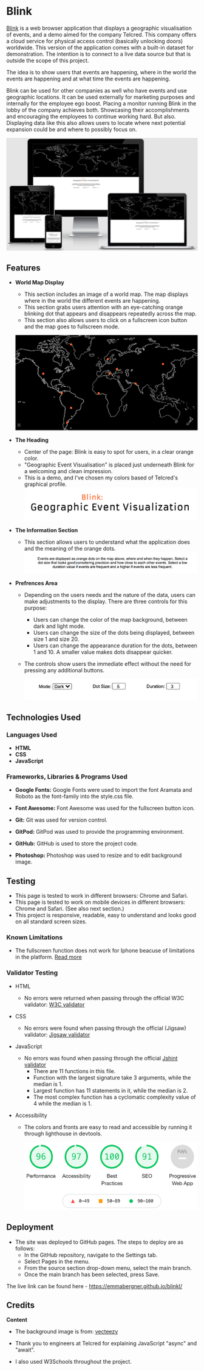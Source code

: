

# Blink

[Blink](https://emmabergner.github.io/blink/) is a web browser application that displays a geographic visualisation of events, and a demo aimed for the company Telcred. This company offers a cloud service for physical access control (basically unlocking doors) worldwide. This version of the application comes with a built-in dataset for demonstration. The intention is to connect to a live data source but that is outside the scope of this project. 

The idea is to show users that events are happening, where in the world the events are happening and at what time the events are happening. 

 Blink can be used for other companies as well who have events and use geographic locations. It can be used externally for marketing purposes and internally for the employee ego boost. Placing a monitor running Blink in the lobby of the company achieves both. Showcasing their accomplishments and encouraging the employees to continue working hard. But also. Displaying data like this also allows users to locate where next potential expansion could be and where to possibly focus on. 

![Displays](assets/readme/amirespondive.png)

## Features

- __World Map Display__

    - This section includes an image of a world map. The map displays where in the world the different events are happening.
    - This section grabs users attention with an eye-catching orange blinking dot that appears and disappears repeatedly across the map.
     - This section also allows users to click on a fullscreen icon button and the map goes to fullscreen mode.   

  ![Background](assets/readme/background.png)

- __The Heading__
    - Center of the page: Blink is easy to spot for users, in a clear orange color. 
    - "Geographic Event Visualisation" is placed just underneath Blink for a welcoming and clean impression. 
    -  This is a demo, and I've chosen my colors based of Telcred's graphical profile.
     ![Logo and Heading](assets/readme/logo.png)

- __The Information Section__
   - This section allows users to understand what the application does and the meaning of the orange dots. 
 ![Information ](assets/readme/info.png)

- __Prefrences Area__
  - Depending on the users needs and the nature of the data, users can make adjustments to the display. There are three controls for this purpose:
    - Users can change the color of the map background, between dark and light mode.
    - Users can change the size of the dots being displayed, between size 1 and size 20. 
    - Users can change the appearance duration for the dots, between 1 and 10. A smaller value makes dots disappear quicker. 
  - The controls show users the immediate effect without the need for pressing any additional buttons. 

    ![User Interaction](assets/readme/controlarea.png)

## Technologies Used 

### Languages Used
- __HTML__
- __CSS__
- __JavaScript__

### Frameworks, Libraries & Programs Used
- __Google Fonts:__
    Google Fonts were used to import the font Aramata and Roboto as the font-family into the style.css file.

- __Font Awesome:__
     Font Awesome was used for the fullscreen button icon.

- __Git:__
     Git was used for version control.

- __GitPod:__
     GitPod was used to provide the programming environment. 

- __GitHub:__
    GitHub is used to store the project code.

- __Photoshop:__
 Photoshop was used to resize and to edit background image.

## Testing 
- This page is tested to work in different browsers: Chrome and Safari.
- This page is tested to work on mobile devices in different browsers: Chrome and Safari. (See also next section.)
- This project is responsive, readable, easy to understand and looks good on all standard screen sizes.

### Known Limitations
- The fullscreen function does not work for Iphone beacuse of limitations in the platform. [Read more](https://developer.apple.com/documentation/webkitjs/htmlvideoelement/1630649-webkitenterfullscreen)


### Validator Testing 
- HTML
  - No errors were returned when passing through the official W3C validator: 
  [W3C validator](https://validator.w3.org/nu/?doc=https%3A%2F%2Femmabergner.github.io%2Fblink%2F)

- CSS
  - No errors were found when passing through the official (Jigsaw) validator: [Jigsaw validator](https://jigsaw.w3.org/css-validator/validator?uri=https%3A%2F%2Femmabergner.github.io%2Fblink%2F&profile=css3svg&usermedium=all&warning=1&vextwarning=&lang=en)

- JavaScript
  - No errors was found when passing through the official [Jshint validator](https://jshint.com/)
    - There are 11 functions in this file.
    - Function with the largest signature take 3 arguments, while the median is 1.
    - Largest function has 11 statements in it, while the median is 2.
    - The most complex function has a cyclomatic complexity value of 4 while the median is 1.

- Accessibility 
  - The colors and fronts are easy to read and accessible by running it through lighthouse in devtools. 

    ![Validator Testing](assets/readme/lighthouses.png)

## Deployment 
- The site was deployed to GitHub pages. The steps to deploy are as follows: 
  - In the GitHub repository, navigate to the Settings tab. 
  - Select Pages in the menu.
  - From the source section drop-down menu, select the main branch.
  - Once the main branch has been selected, press Save. 


The live link can be found here -  https://emmabergner.github.io/blinkl/
  
## Credits
__Content__
- The background image is from: [vecteezy](https://static.vecteezy.com/ti/gratis-vektor/p1/3013055-frihand-varldskarta-skiss-pa-vit-bakgrund-vector.jpg)

- Thank you to engineers at Telcred for explaining JavaScript "async" and "await". 

- I also used W3Schools throughout the project. 



